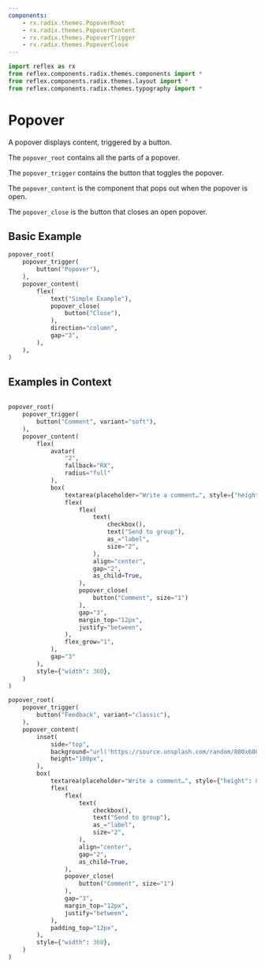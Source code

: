 ```yaml
---
components:
    - rx.radix.themes.PopoverRoot
    - rx.radix.themes.PopoverContent
    - rx.radix.themes.PopoverTrigger
    - rx.radix.themes.PopoverClose
---
```


```python exec
import reflex as rx
from reflex.components.radix.themes.components import *
from reflex.components.radix.themes.layout import *
from reflex.components.radix.themes.typography import *
```

# Popover

A popover displays content, triggered by a button.

The `popover_root` contains all the parts of a popover.

The `popover_trigger` contains the button that toggles the popover.

The `popover_content` is the component that pops out when the popover is open.

The `popover_close` is the button that closes an open popover.

## Basic Example

```python demo
popover_root(
    popover_trigger(
        button("Popover"),
    ),
    popover_content(
        flex(
            text("Simple Example"),
            popover_close(
                button("Close"),
            ),
            direction="column",
            gap="3",
        ),
    ),
)
```

## Examples in Context


```python demo

popover_root(
    popover_trigger(
        button("Comment", variant="soft"),
    ),
    popover_content(
        flex(
            avatar(
                "2",
                fallback="RX",
                radius="full"
            ),
            box(
                textarea(placeholder="Write a comment…", style={"height": 80}),
                flex(
                    flex(
                        text(
                            checkbox(),
                            text("Send to group"),
                            as_="label",
                            size="2",
                        ),
                        align="center",
                        gap="2",
                        as_child=True,
                    ),
                    popover_close(
                        button("Comment", size="1")
                    ),
                    gap="3",
                    margin_top="12px",
                    justify="between",
                ),
                flex_grow="1",
            ),
            gap="3"
        ),
        style={"width": 360},
    )
)
```

```python demo
popover_root(
    popover_trigger(
        button("Feedback", variant="classic"),
    ),
    popover_content(
        inset(
            side="top",
            background="url('https://source.unsplash.com/random/800x600') center/cover",
            height="100px",
        ),
        box(
            textarea(placeholder="Write a comment…", style={"height": 80}),
            flex(
                flex(
                    text(
                        checkbox(),
                        text("Send to group"),
                        as_="label",
                        size="2",
                    ),
                    align="center",
                    gap="2",
                    as_child=True,
                ),
                popover_close(
                    button("Comment", size="1")
                ),
                gap="3",
                margin_top="12px",
                justify="between",
            ),
            padding_top="12px",
        ),
        style={"width": 360},
    )
)
```

